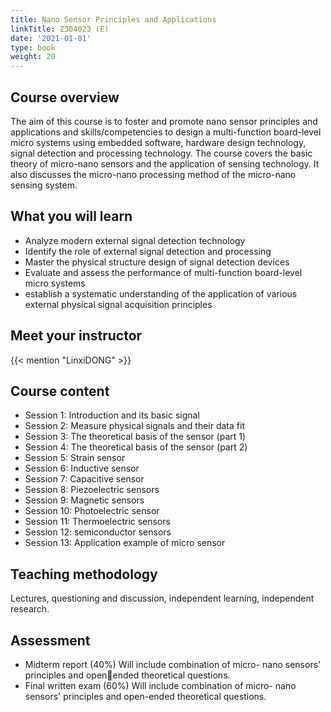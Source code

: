 ```yaml
---
title: Nano Sensor Principles and Applications
linkTitle: Z304023 (E)
date: '2021-01-01'
type: book
weight: 20
---
```


<!--more-->

## Course overview

The aim of this course is to foster and promote nano sensor principles and applications and skills/competencies to design a multi-function board-level micro systems using embedded software, hardware design technology, signal detection and processing technology. The course covers the basic theory of micro-nano sensors and the application of sensing technology. It also discusses the micro-nano processing method of the micro-nano sensing system.

## What you will learn

- Analyze modern external signal detection technology
- Identify the role of external signal detection and processing
- Master the physical structure design of signal detection devices
- Evaluate and assess the performance of multi-function board-level micro systems
- establish a systematic understanding of the application of various external physical signal acquisition principles

## Meet your instructor

{{< mention "LinxiDONG" >}}

## Course content

- Session 1: Introduction and its basic signal
- Session 2: Measure physical signals and their data fit
- Session 3: The theoretical basis of the sensor (part 1)
- Session 4: The theoretical basis of the sensor (part 2)
- Session 5: Strain sensor
- Session 6: Inductive sensor
- Session 7: Capacitive sensor
- Session 8: Piezoelectric sensors
- Session 9: Magnetic sensors
- Session 10: Photoelectric sensor
- Session 11: Thermoelectric sensors 
- Session 12: semiconductor sensors
- Session 13: Application example of micro sensor

## Teaching methodology

Lectures, questioning and discussion, independent learning, independent research.

## Assessment

- Midterm report (40%)
Will include combination of micro- nano sensors' principles and openended theoretical questions.
- Final written exam (60%)
Will include combination of micro- nano sensors' principles and open-ended theoretical questions.
